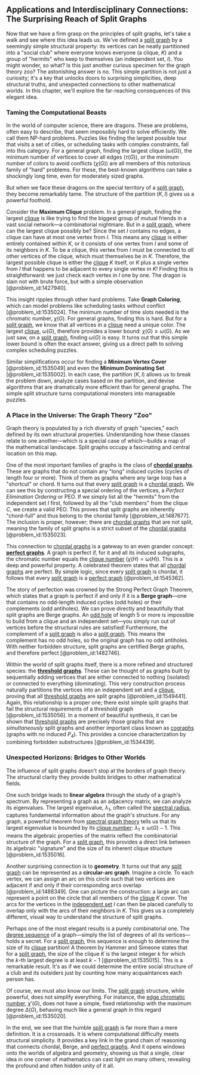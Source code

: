 ## Applications and Interdisciplinary Connections: The Surprising Reach of Split Graphs

Now that we have a firm grasp on the principles of split graphs, let's take a walk and see where this idea leads us. We've defined a [split graph](@article_id:261362) by a seemingly simple structural property: its vertices can be neatly partitioned into a "social club" where everyone knows everyone (a clique, $K$) and a group of "hermits" who keep to themselves (an independent set, $I$). You might wonder, so what? Is this just another curious specimen for the graph theory zoo? The astonishing answer is no. This simple partition is not just a curiosity; it's a key that unlocks doors to surprising simplicities, deep structural truths, and unexpected connections to other mathematical worlds. In this chapter, we'll explore the far-reaching consequences of this elegant idea.

### Taming the Computational Beasts

In the world of computer science, there are dragons. These are problems, often easy to describe, that seem impossibly hard to solve efficiently. We call them NP-hard problems. Puzzles like finding the largest possible tour that visits a set of cities, or scheduling tasks with complex constraints, fall into this category. For a general graph, finding the largest clique ($\omega(G)$), the minimum number of vertices to cover all edges ($\tau(G)$), or the minimum number of colors to avoid conflicts ($\chi(G)$) are all members of this notorious family of "hard" problems. For these, the best-known algorithms can take a shockingly long time, even for moderately sized graphs.

But when we face these dragons on the special territory of a [split graph](@article_id:261362), they become remarkably tame. The structure of the partition $(K, I)$ gives us a powerful foothold.

Consider the **Maximum Clique** problem. In a general graph, finding the largest [clique](@article_id:275496) is like trying to find the biggest group of mutual friends in a vast social network—a combinatorial nightmare. But in a [split graph](@article_id:261362), where can the largest clique possibly be? Since the set $I$ contains no edges, a clique can have at most one vertex from $I$. This means any [clique](@article_id:275496) is either entirely contained within $K$, or it consists of one vertex from $I$ and some of its neighbors in $K$. To be a clique, this vertex from $I$ must be connected to *all* other vertices of the clique, which must themselves be in $K$. Therefore, the largest possible clique is either the [clique](@article_id:275496) $K$ itself, or $K$ plus a single vertex from $I$ that happens to be adjacent to every single vertex in $K$! Finding this is straightforward: we just check each vertex in $I$ one by one. The dragon is slain not with brute force, but with a simple observation [@problem_id:1427940].

This insight ripples through other hard problems. Take **Graph Coloring**, which can model problems like scheduling tasks without conflict [@problem_id:1535024]. The minimum number of time slots needed is the chromatic number, $\chi(G)$. For general graphs, finding this is hard. But for a [split graph](@article_id:261362), we know that all vertices in a [clique](@article_id:275496) need a unique color. The largest [clique](@article_id:275496), $\omega(G)$, therefore provides a lower bound: $\chi(G) \ge \omega(G)$. As we just saw, on a [split graph](@article_id:261362), finding $\omega(G)$ is easy. It turns out that this simple lower bound is often the exact answer, giving us a direct path to solving complex scheduling puzzles.

Similar simplifications occur for finding a **Minimum Vertex Cover** [@problem_id:1535049] and even the **Minimum Dominating Set** [@problem_id:1535002]. In each case, the partition $(K, I)$ allows us to break the problem down, analyze cases based on the partition, and devise algorithms that are dramatically more efficient than for general graphs. The simple split structure turns computational monsters into manageable puzzles.

### A Place in the Universe: The Graph Theory "Zoo"

Graph theory is populated by a rich diversity of graph "species," each defined by its own structural properties. Understanding how these classes relate to one another—which is a special case of which—builds a map of the mathematical landscape. Split graphs occupy a fascinating and central location on this map.

One of the most important families of graphs is the class of **[chordal graphs](@article_id:275215)**. These are graphs that do not contain any "long" induced cycles (cycles of length four or more). Think of them as graphs where any large loop has a "shortcut" or chord. It turns out that every [split graph](@article_id:261362) is a [chordal graph](@article_id:267455). We can see this by constructing a special ordering of the vertices, a *Perfect Elimination Ordering* or PEO. If we simply list all the "hermits" from the independent set $I$ first, followed by all the "club members" from the clique $C$, we create a valid PEO. This proves that split graphs are inherently "chord-full" and thus belong to the chordal family [@problem_id:1487677]. The inclusion is proper, however; there are [chordal graphs](@article_id:275215) that are not split, meaning the family of split graphs is a strict subset of the [chordal graphs](@article_id:275215) [@problem_id:1535023].

This connection to [chordal graphs](@article_id:275215) is a gateway to an even grander concept: **[perfect graphs](@article_id:275618)**. A graph is perfect if, for it and all its induced subgraphs, the chromatic number equals the [clique number](@article_id:272220) ($\chi(H) = \omega(H)$). This is a deep and powerful property. A celebrated theorem states that all [chordal graphs](@article_id:275215) are perfect. By simple logic, since every [split graph](@article_id:261362) is chordal, it follows that every [split graph](@article_id:261362) is a [perfect graph](@article_id:273845) [@problem_id:1545362].

The story of perfection was crowned by the Strong Perfect Graph Theorem, which states that a graph is perfect if and only if it is a **Berge graph**—one that contains no odd-length induced cycles (odd holes) or their complements (odd antiholes). We can prove directly and beautifully that split graphs are Berge graphs. An [odd hole](@article_id:269901) of length 5 or more is impossible to build from a clique and an independent set—you simply run out of vertices before the structural rules are satisfied! Furthermore, the complement of a [split graph](@article_id:261362) is also a [split graph](@article_id:261362). This means the complement has no odd holes, so the original graph has no odd antiholes. With neither forbidden structure, split graphs are certified Berge graphs, and therefore perfect [@problem_id:1482746].

Within the world of split graphs itself, there is a more refined and structured species: the **[threshold graphs](@article_id:262252)**. These can be thought of as graphs built by sequentially adding vertices that are either connected to nothing (isolated) or connected to everything (dominating). This very construction process naturally partitions the vertices into an independent set and a [clique](@article_id:275496), proving that all [threshold graphs](@article_id:262252) are split graphs [@problem_id:1549441]. Again, this relationship is a proper one; there exist simple split graphs that fail the structural requirements of a threshold graph [@problem_id:1535056]. In a moment of beautiful synthesis, it can be shown that [threshold graphs](@article_id:262252) are precisely those graphs that are *simultaneously* split graphs and another important class known as [cographs](@article_id:267168) (graphs with no induced $P_4$). This provides a concise characterization by combining forbidden substructures [@problem_id:1534439].

### Unexpected Horizons: Bridges to Other Worlds

The influence of split graphs doesn't stop at the borders of graph theory. The structural clarity they provide builds bridges to other mathematical fields.

One such bridge leads to **linear algebra** through the study of a graph's spectrum. By representing a graph as an adjacency matrix, we can analyze its eigenvalues. The largest eigenvalue, $\lambda_1$, often called the [spectral radius](@article_id:138490), captures fundamental information about the graph's structure. For any graph, a powerful theorem from [spectral graph theory](@article_id:149904) tells us that its largest eigenvalue is bounded by its [clique number](@article_id:272220): $\lambda_1 \ge \omega(G) - 1$. This means the algebraic properties of the matrix reflect the combinatorial structure of the graph. For a [split graph](@article_id:261362), this provides a direct link between its algebraic "signature" and the size of its inherent clique structure [@problem_id:1535016].

Another surprising connection is to **geometry**. It turns out that any [split graph](@article_id:261362) can be represented as a **circular-arc graph**. Imagine a circle. To each vertex, we can assign an arc on this circle such that two vertices are adjacent if and only if their corresponding arcs overlap [@problem_id:1488349]. One can picture the construction: a large arc can represent a point on the circle that all members of the [clique](@article_id:275496) $K$ cover. The arcs for the vertices in the [independent set](@article_id:264572) $I$ can then be placed carefully to overlap only with the arcs of their neighbors in $K$. This gives us a completely different, visual way to understand the structure of split graphs.

Perhaps one of the most elegant results is a purely combinatorial one. The [degree sequence](@article_id:267356) of a graph—simply the list of degrees of all its vertices—holds a secret. For a [split graph](@article_id:261362), this sequence is enough to determine the size of its [clique](@article_id:275496) partition! A theorem by Hammer and Simeone states that for a [split graph](@article_id:261362), the size of the clique $K$ is the largest integer $k$ for which the $k$-th largest degree is at least $k-1$ [@problem_id:1535015]. This is a remarkable result. It's as if we could determine the entire social structure of a club and its outsiders just by counting how many acquaintances each person has.

Of course, we must also know our limits. The [split graph](@article_id:261362) structure, while powerful, does not simplify everything. For instance, the [edge chromatic number](@article_id:275252), $\chi'(G)$, does not have a simple, fixed relationship with the maximum degree $\Delta(G)$, behaving much like a general graph in this regard [@problem_id:1535020].

In the end, we see that the humble [split graph](@article_id:261362) is far more than a mere definition. It is a crossroads. It is where computational difficulty meets structural simplicity. It provides a key link in the grand chain of reasoning that connects chordal, Berge, and [perfect graphs](@article_id:275618). And it opens windows onto the worlds of algebra and geometry, showing us that a single, clear idea in one corner of mathematics can cast light on many others, revealing the profound and often hidden unity of it all.